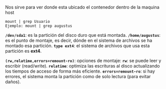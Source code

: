 Nos sirve para ver donde esta ubicado el contenedor dentro de la maquina host

```
mount | grep Usuario
Ejemplo: mount | grep augustus
```


**`/dev/sda1`**: es la partición del disco duro que está montada.
**`/home/augustus`**: es el punto de montaje, es decir, dónde en el sistema de archivos se ha montado esa partición.
**`type ext4`**: el sistema de archivos que usa esta partición es **ext4**.

**`(rw,relatime,errors=remount-ro)`**: opciones de montaje:
	**`rw`**: se puede leer y escribir (read/write).
	**`relatime`**: optimiza las escrituras al disco actualizando los tiempos de acceso de forma más eficiente.
	**`errors=remount-ro`**: si hay errores, el sistema monta la partición como de solo lectura (para evitar daños).